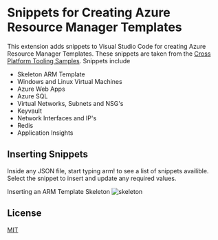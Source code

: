 # Snippets for Creating Azure Resource Manager Templates
This extension adds snippets to Visual Studio Code for creating Azure Resource Manager Templates. These snippets are taken from the [Cross Platform Tooling Samples](https://github.com/Azure/azure-xplat-arm-tooling). Snippets include

* Skeleton ARM Template
* Windows and Linux Virtual Machines
* Azure Web Apps
* Azure SQL
* Virtual Networks, Subnets and NSG's
* Keyvault
* Network Interfaces and IP's
* Redis
* Application Insights

## Inserting Snippets

Inside any JSON file, start typing arm! to see a list of snippets availible. Select the snippet to insert and update any required values.

Inserting an ARM Template Skeleton
![skeleton](https://github.com/sam-cogan/arm-snippets-vscode/extension/raw/master/images/skeleton.gif)


 
## License 
[MIT](https://github.com/sam-cogan/arm-snippets-vscode/extension/blob/master/LICENSE)
